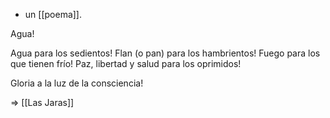 - un [[poema]].

Agua!

Agua para los sedientos!
Flan (o pan) para los hambrientos!
Fuego para los que tienen frío!
Paz, libertad y salud para los oprimidos!

Gloria a la luz de la consciencia!

=> [[Las Jaras]]
